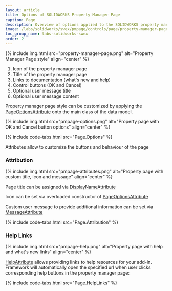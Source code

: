 ```yaml
---
layout: article
title: Options of SOLIDWORKS Property Manager Page
caption: Page
description: Overview of options applied to the SOLIDWORKS property manager page itself
image: /labs/solidworks/swex/pmpage/controls/page/property-manager-page.png
toc_group_name: labs-solidworks-swex
order: 2
---
```

{% include img.html src="property-manager-page.png" alt="Property Manager Page style" align="center" %}

1. Icon of the property manager page
1. Title of the property manager page
1. Links to documentation (what's new and help)
1. Control buttons (OK and Cancel)
1. Optional user message title
1. Optional user message content

Property manager page style can be customized by applying the [PageOptionsAttribute](https://docs.codestack.net/swex/pmpage/html/T_CodeStack_SwEx_PMPage_Attributes_PageOptionsAttribute.htm) onto the main class of the data model.

{% include img.html src="pmpage-options.png" alt="Property page with OK and Cancel button options" align="center" %}

{% include code-tabs.html src="Page.Options" %}

Attributes allow to customize the buttons and behaviour of the page

### Attribution

{% include img.html src="pmpage-attributes.png" alt="Property page with custom title, icon and message" align="center" %}

Page title can be assigned via [DisplayNameAttribute](https://docs.microsoft.com/en-us/dotnet/api/system.componentmodel.displaynameattribute?view=netframework-4.7.2)

Icon can be set via overloaded constructor of [PageOptionsAttribute](https://docs.codestack.net/swex/pmpage/html/M_CodeStack_SwEx_PMPage_Attributes_PageOptionsAttribute__ctor_1.htm)

Custom user message to provide additional information can be set via [MessageAttribute](https://docs.codestack.net/swex/pmpage/html/T_CodeStack_SwEx_PMPage_Attributes_MessageAttribute.htm)

{% include code-tabs.html src="Page.Attribution" %}

### Help Links

{% include img.html src="pmpage-help.png" alt="Property page with help and what's new links" align="center" %}

[HelpAttribute](https://docs.codestack.net/swex/pmpage/html/T_CodeStack_SwEx_PMPage_Attributes_HelpAttribute.htm) allows providing links to help resources for your add-in. Framework will automatically open the specified url when user clicks corresponding help buttons in the property manager page:

{% include code-tabs.html src="Page.HelpLinks" %}
